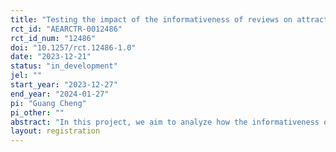 ```yaml
---
title: "Testing the impact of the informativeness of reviews on attracting and retaining clients on a mental health platform"
rct_id: "AEARCTR-0012486"
rct_id_num: "12486"
doi: "10.1257/rct.12486-1.0"
date: "2023-12-21"
status: "in_development"
jel: ""
start_year: "2023-12-27"
end_year: "2024-01-27"
pi: "Guang Cheng"
pi_other: ""
abstract: "In this project, we aim to analyze how the informativeness of reviews of therapists on an online mental health platform in Singapore affects therapists’ attractiveness and customers' learning process. We will randomize over customers. In particular, each customer will be assigned into either treatment group or control group. In treatment group, customers can view additional information of reviews generated by former customers, while customers in control group with only observe the review contents. Our outcomes variables include conversion rate, retention rate, and time spent on each therapist's page, number of therapists browsed by each customer in each conversion funnel. We anticipate that the additional information can help improve the overall conversion and help customers to better learn the therapists."
layout: registration
---
```


